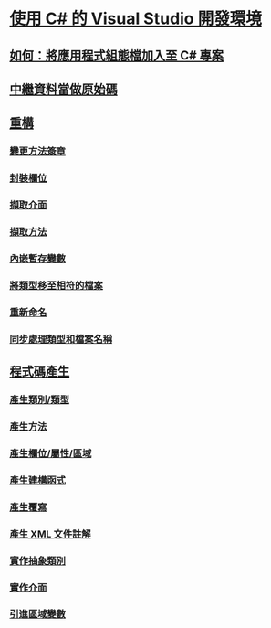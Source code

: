 # [使用 C# 的 Visual Studio 開發環境](using-the-visual-studio-development-environment-for-csharp.md)
## [如何：將應用程式組態檔加入至 C# 專案](how-to-add-an-application-configuration-file-to-a-csharp-project.md)
## [中繼資料當做原始碼](metadata-as-source.md)
## [重構](refactoring-csharp.md)
### [變更方法簽章](refactoring/change-method-signature.md)
### [封裝欄位](refactoring/encapsulate-field.md)
### [擷取介面](refactoring/extract-interface.md)
### [擷取方法](refactoring/extract-method.md)
### [內嵌暫存變數](refactoring/inline-temporary-variable.md)
### [將類型移至相符的檔案](refactoring/move-type-to-matching-file.md)
### [重新命名](refactoring/rename.md)
### [同步處理類型和檔案名稱](refactoring/sync-type-and-file.md)
## [程式碼產生](code-generation-csharp.md)
### [產生類別/類型](code-generation/generate-class-type.md)
### [產生方法](code-generation/generate-method.md)
### [產生欄位/屬性/區域](code-generation/generate-field-property-local.md)
### [產生建構函式](code-generation/generate-constructor.md)
### [產生覆寫](code-generation/generate-override.md)
### [產生 XML 文件註解](code-generation/generate-xml-documentation-comments.md)
### [實作抽象類別](code-generation/implement-abstract-class.md)
### [實作介面](code-generation/implement-interface.md)
### [引進區域變數](code-generation/introduce-local-variable.md)